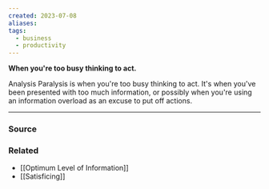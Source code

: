 ```yaml
---
created: 2023-07-08
aliases: 
tags:
  - business
  - productivity
---
```

**When you're too busy thinking to act.**

Analysis Paralysis is when you're too busy thinking to act. It's when you've been presented with too much information, or possibly when you're using an information overload as an excuse to put off actions. 

---

### Source

### Related
- [[Optimum Level of Information]] 
- [[Satisficing]]